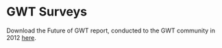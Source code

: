 GWT Surveys
==========================

<p>Download the Future of GWT report, conducted to the GWT community in 2012 <a href="https://vaadin.com/documents/10187/b74a2275-232d-4d55-9158-fad1c8da5230">here</a>.</p>